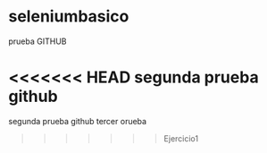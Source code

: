 # seleniumbasico


prueba GITHUB

<<<<<<< HEAD
segunda prueba github
=======
segunda prueba github
tercer orueba
>>>>>>> Ejercicio1
